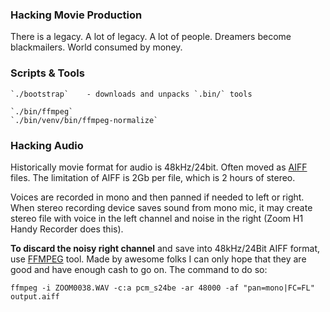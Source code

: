 ### Hacking Movie Production

There is a legacy. A lot of legacy. A lot of people. Dreamers become blackmailers.
World consumed by money.

### Scripts & Tools

    `./bootstrap`    - downloads and unpacks `.bin/` tools

    `./bin/ffmpeg`
    `./bin/venv/bin/ffmpeg-normalize`

### Hacking Audio

Historically movie format for audio is 48kHz/24bit. Often moved as
[AIFF](https://abitrolly.hashnode.dev/aiff-48-24) files. The limitation of AIFF is 2Gb
per file, which is 2 hours of stereo.

Voices are recorded in mono and then panned if needed to left or right. When stereo
recording device saves sound from mono mic, it may create stereo file with voice in the
left channel and noise in the right (Zoom H1 Handy Recorder does this).

**To discard the noisy right channel** and save into 48kHz/24Bit AIFF format, use
[FFMPEG](https://ffmpeg.org/) tool. Made by awesome folks I can only hope that they are
good and have enough cash to go on. The command to do so:

    ffmpeg -i ZOOM0038.WAV -c:a pcm_s24be -ar 48000 -af "pan=mono|FC=FL" output.aiff


